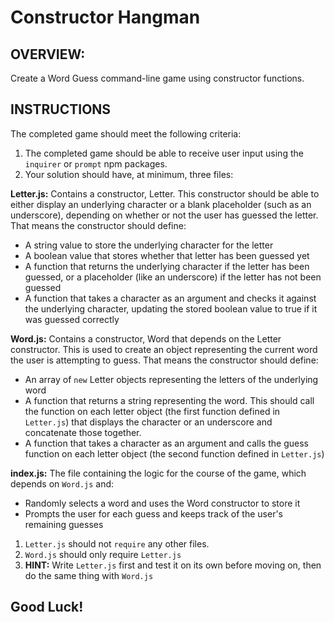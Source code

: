 # Constructor Hangman

## OVERVIEW:
Create a Word Guess command-line game using constructor functions.

## INSTRUCTIONS
The completed game should meet the following criteria:

1. The completed game should be able to receive user input using the `inquirer` or `prompt` npm packages.
2. Your solution should have, at minimum, three files:

**Letter.js:** Contains a constructor, Letter. This constructor should be able to either display an underlying character or a blank placeholder (such as an underscore), depending on whether or not the user has guessed the letter. That means the constructor should define:
  * A string value to store the underlying character for the letter
  * A boolean value that stores whether that letter has been guessed yet
  * A function that returns the underlying character if the letter has been guessed, or a placeholder (like an underscore) if the letter has not been guessed
  * A function that takes a character as an argument and checks it against the underlying character, updating the stored boolean value to true if it was guessed correctly

**Word.js:** Contains a constructor, Word that depends on the Letter constructor. This is used to create an object representing the current word the user is attempting to guess. That means the constructor should define:
  * An array of `new` Letter objects representing the letters of the underlying word
  * A function that returns a string representing the word. This should call the function on each letter object (the first function defined in `Letter.js`) that displays the character or an underscore and concatenate those together.
  * A function that takes a character as an argument and calls the guess function on each letter object (the second function defined in `Letter.js`)

**index.js:** The file containing the logic for the course of the game, which depends on `Word.js` and:
  * Randomly selects a word and uses the Word constructor to store it
  * Prompts the user for each guess and keeps track of the user's remaining guesses

1. `Letter.js` should not `require` any other files.
2. `Word.js` should only require `Letter.js`
3. **HINT:** Write `Letter.js` first and test it on its own before moving on, then do the same thing with `Word.js`

## Good Luck!

